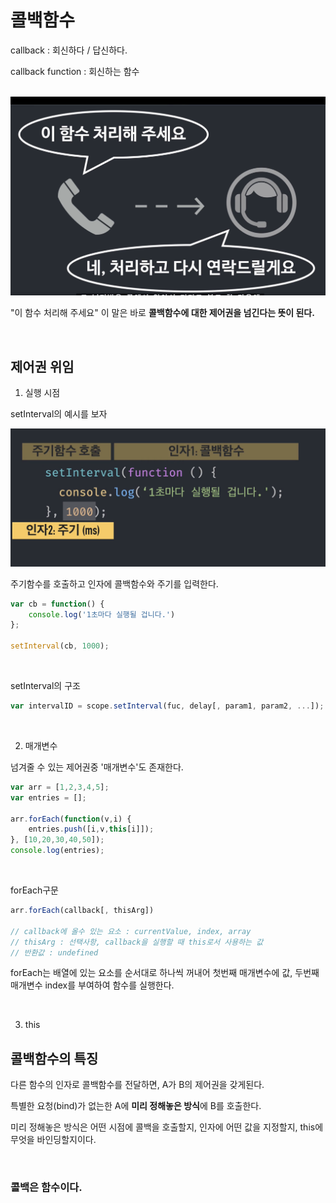 # 콜백함수

callback : 회신하다 / 답신하다.

callback function : 회신하는 함수

<br>


<img src="./img/콜백함수예시.png">

<br>

"이 함수 처리해 주세요" 이 말은 바로 **콜백함수에 대한 제어권을 넘긴다는 뜻이 된다.** 

<br>

## 제어권 위임

1. 실행 시점

setInterval의 예시를 보자

<img src="./img/setInterval.png">

주기함수를 호출하고 인자에 콜백함수와 주기를 입력한다.

```js
var cb = function() {
    console.log('1초마다 실행될 겁니다.')
};

setInterval(cb, 1000);
```
<br>

setInterval의 구조

```js
var intervalID = scope.setInterval(fuc, delay[, param1, param2, ...]);
```
<br>

2. 매개변수

넘겨줄 수 있는 제어권중 '매개변수'도 존재한다.

```js
var arr = [1,2,3,4,5];
var entries = [];

arr.forEach(function(v,i) {
    entries.push([i,v,this[i]]);
}, [10,20,30,40,50]);
console.log(entries);
```

<br>

forEach구문

```js
arr.forEach(callback[, thisArg])

// callback에 올수 있는 요소 : currentValue, index, array
// thisArg : 선택사항, callback을 실행할 때 this로서 사용하는 값
// 반환값 : undefined
```

forEach는 배열에 있는 요소를 순서대로 하나씩 꺼내어 첫번째 매개변수에 값, 두번째 매개변수 index를 부여하여 함수를 실행한다.


<br>

3. this



## 콜백함수의 특징

다른 함수의 인자로 콜백함수를 전달하면, A가 B의 제어권을 갖게된다.

특별한 요청(bind)가 없는한 A에 **미리 정해놓은 방식**에 B를 호출한다.

미리 정해놓은 방식은 어떤 시점에 콜백을 호출할지, 인자에 어떤 값을 지정할지, this에 무엇을 바인딩할지이다.

<br>

### 콜백은 함수이다.